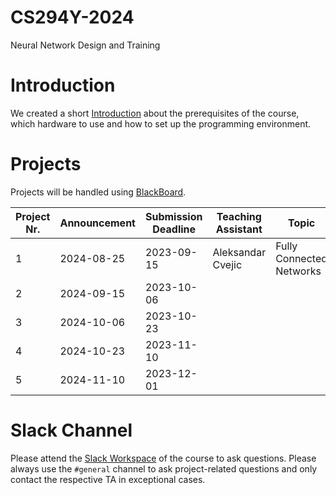 # CS294Y-2024
Neural Network Design and Training

# Introduction
We created a short [Introduction](introduction.md) about the prerequisites of the course, which hardware to use and how to set up the programming environment.

# Projects
Projects will be handled using [BlackBoard](https://blackboard.kaust.edu.sa/).

| Project Nr. | Announcement  | Submission Deadline | Teaching Assistant | Topic                                             | Project Instructions |
| ----------- | ------------- | ------------------- | ------------------ | ------------------------------------------------- | -------------------- |
| 1           | 2024-08-25    | 2023-09-15          | Aleksandar Cvejic  | Fully Connected Networks                          | |
| 2           | 2024-09-15    | 2023-10-06          |                    |                                   | |
| 3           | 2024-10-06    | 2023-10-23          |                    |                                  | |
| 4           | 2024-10-23    | 2023-11-10          |                    |                                 | |                     
| 5           | 2024-11-10    | 2023-12-01          |                    |                       | |

# Slack Channel
Please attend the [Slack Workspace](https://join.slack.com/t/slack-iaw7466/shared_invite/zt-2ovkxnmrn-5VlwSxCC~CL6UupJ7uGbGw) of the course to ask questions. Please always use the `#general` channel to ask project-related questions and only contact the respective TA in exceptional cases.
